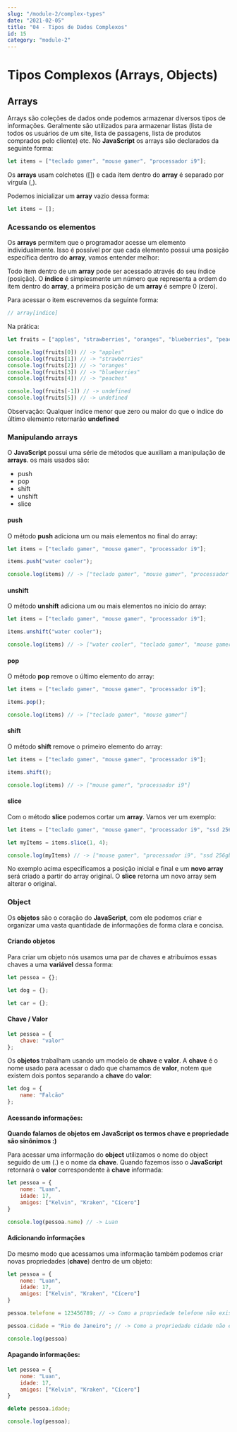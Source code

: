 ```yaml
---
slug: "/module-2/complex-types"
date: "2021-02-05"
title: "04 - Tipos de Dados Complexos"
id: 15
category: "module-2"
---
```


# Tipos Complexos (Arrays, Objects)

## Arrays

Arrays são coleções de dados onde podemos armazenar diversos tipos de informações. Geralmente são utilizados para armazenar listas (lista de todos os usuários de um site, lista de passagens, lista de produtos comprados pelo cliente) etc. No **JavaScript** os arrays são declarados da seguinte forma:

```javascript
let items = ["teclado gamer", "mouse gamer", "processador i9"];
```

Os **arrays** usam colchetes ([]) e cada item dentro do **array** é separado por vírgula (,).

Podemos inicializar um **array** vazio dessa forma:

```javascript
let items = [];
```

### Acessando os elementos

Os **arrays** permitem que o programador acesse um elemento individualmente. Isso é possível por que cada elemento possui uma posição específica dentro do **array**, vamos entender melhor:

Todo item dentro de um **array** pode ser acessado através do seu índice (posição). O **índice** é simplesmente um número que representa a ordem do item dentro do **array**, a primeira posição de um **array** é sempre 0 (zero).

Para acessar o item escrevemos da seguinte forma:

```javascript
// array[indice]
```

Na prática:

```javascript
let fruits = ["apples", "strawberries", "oranges", "blueberries", "peaches"];

console.log(fruits[0]) // -> "apples"
console.log(fruits[1]) // -> "strawberries"
console.log(fruits[2]) // -> "oranges"
console.log(fruits[3]) // -> "blueberries"
console.log(fruits[4]) // -> "peaches"

console.log(fruits[-1]) // -> undefined
console.log(fruits[5]) // -> undefined
```

Observação: Qualquer índice menor que zero ou maior do que o índice do último elemento retornarão **undefined**


### Manipulando arrays

O **JavaScript** possui uma série de métodos que auxiliam a manipulação de **arrays**. os mais usados são:

* push
* pop
* shift
* unshift
* slice

#### push

O método **push** adiciona um ou mais elementos no final do array:

```javascript
let items = ["teclado gamer", "mouse gamer", "processador i9"];

items.push("water cooler");

console.log(items) // -> ["teclado gamer", "mouse gamer", "processador i9", "water cooler"]
```

#### unshift

O método **unshift** adiciona um ou mais elementos no início do array:

```javascript
let items = ["teclado gamer", "mouse gamer", "processador i9"];

items.unshift("water cooler");

console.log(items) // -> ["water cooler", "teclado gamer", "mouse gamer", "processador i9"]
```

#### pop

O método **pop** remove o último elemento do array:

```javascript
let items = ["teclado gamer", "mouse gamer", "processador i9"];

items.pop();

console.log(items) // -> ["teclado gamer", "mouse gamer"]
```

#### shift

O método **shift** remove o primeiro elemento do array:

```javascript
let items = ["teclado gamer", "mouse gamer", "processador i9"];

items.shift();

console.log(items) // -> ["mouse gamer", "processador i9"]
```

#### slice

Com o método **slice** podemos cortar um **array**. Vamos ver um exemplo:

```javascript
let items = ["teclado gamer", "mouse gamer", "processador i9", "ssd 256gb", "ram ddr4"];

let myItems = items.slice(1, 4);

console.log(myItems) // -> ["mouse gamer", "processador i9", "ssd 256gb"];
```

No exemplo acima especificamos a posição inicial e final e um **novo array** será criado a partir do array original. O **slice** retorna um novo array sem alterar o original.



### Object

Os **objetos** são o coração do **JavaScript**, com ele podemos criar e organizar uma vasta quantidade de informações de forma clara e concisa.

#### Criando objetos

Para criar um objeto nós usamos uma par de chaves e atribuímos essas chaves a uma **variável** dessa forma:

```javascript
let pessoa = {};
```

```javascript
let dog = {};
```

```javascript
let car = {};
```

#### Chave / Valor

```javascript
let pessoa = {
    chave: "valor"
};
```

Os **objetos** trabalham usando um modelo de **chave** e **valor**. A **chave** é o nome usado para acessar o dado que chamamos de **valor**, notem que existem dois pontos separando a **chave** do **valor**:

```javascript
let dog = {
    name: "Falcão"
};
```

#### Acessando informações:

**Quando falamos de objetos em JavaScript os termos chave e propriedade são sinônimos :)**

Para acessar uma informação do **object** utilizamos o nome do object seguido de um (.) e o nome da **chave**. Quando fazemos isso o **JavaScript** retornará o **valor** correspondente à **chave** informada:

```javascript
let pessoa = {
    nome: "Luan",
    idade: 17,
    amigos: ["Kelvin", "Kraken", "Cícero"]
}

console.log(pessoa.name) // -> Luan
```

#### Adicionando informações

Do mesmo modo que acessamos uma informação também podemos criar novas propriedades (**chave**) dentro de um objeto:

```javascript
let pessoa = {
    nome: "Luan",
    idade: 17,
    amigos: ["Kelvin", "Kraken", "Cícero"]
}

pessoa.telefone = 123456789; // -> Como a propriedade telefone não existe no objeto ela será criada com o valor passado após o sinal de atribuição

pessoa.cidade = "Rio de Janeiro"; // -> Como a propriedade cidade não existe no objeto ela será criada com o valor passado após o sinal de atribuição

console.log(pessoa)
```

#### Apagando informações:

```javascript
let pessoa = {
    nome: "Luan",
    idade: 17,
    amigos: ["Kelvin", "Kraken", "Cícero"]
}

delete pessoa.idade;

console.log(pessoa);
```





